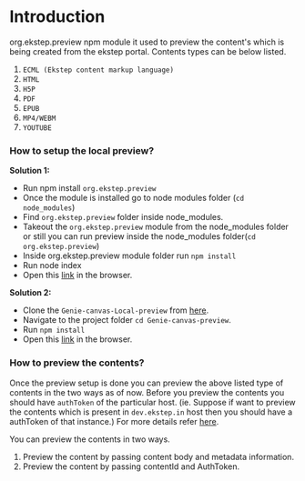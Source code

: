 # Introduction

org.ekstep.preview npm module it used to preview the content's which is being created from the ekstep portal. Contents types  can be below listed.

1. `ECML (Ekstep content markup language)`
2. `HTML`
3. `H5P`
4. `PDF`
5. `EPUB`
6. `MP4/WEBM`
7. `YOUTUBE`

### How to setup the local preview?

**Solution 1:**
-  Run npm install `org.ekstep.preview`
- Once the module is installed go to node modules folder (`cd node_modules`)
- Find `org.ekstep.preview` folder inside node_modules.
- Takeout the `org.ekstep.preview` module from the node_modules folder or still you can run preview inside the node_modules folder(`cd org.ekstep.preview`)
- Inside org.ekstep.preview module folder run `npm install`
- Run node index
- Open this [link](http://localhost:3010) in the browser.


**Solution 2:**

- Clone the `Genie-canvas-Local-preview` from [here](https://github.com/manjudr/Genie-canvas-preview).
- Navigate to the project folder `cd Genie-canvas-preview`.
- Run `npm install`
- Open this [link](http://localhost:3010) in the browser. 

### How to preview the contents?

Once the preview setup is done you can preview the above listed type of contents in the two ways as of now.
Before you preview the contents you should have `authToken` of the particular host.
(ie. Suppose if want to preview the contents which is present in `dev.ekstep.in` host then you should have a authToken of that instance.)
For more details refer [here](https://github.com/ekstep/Common-Design/wiki/GenieCanvas:-Preview-integration).

You can preview the contents in two ways.

1. Preview the content by passing content body and metadata information.
2. Preview the content by passing contentId and AuthToken.





